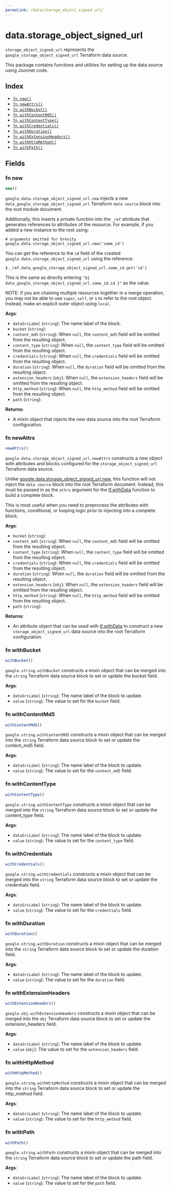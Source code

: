 ```yaml
---
permalink: /data/storage_object_signed_url/
---
```


# data.storage_object_signed_url

`storage_object_signed_url` represents the `google_storage_object_signed_url` Terraform data source.



This package contains functions and utilities for setting up the data source using Jsonnet code.


## Index

* [`fn new()`](#fn-new)
* [`fn newAttrs()`](#fn-newattrs)
* [`fn withBucket()`](#fn-withbucket)
* [`fn withContentMd5()`](#fn-withcontentmd5)
* [`fn withContentType()`](#fn-withcontenttype)
* [`fn withCredentials()`](#fn-withcredentials)
* [`fn withDuration()`](#fn-withduration)
* [`fn withExtensionHeaders()`](#fn-withextensionheaders)
* [`fn withHttpMethod()`](#fn-withhttpmethod)
* [`fn withPath()`](#fn-withpath)

## Fields

### fn new

```ts
new()
```


`google.data.storage_object_signed_url.new` injects a new `data_google_storage_object_signed_url` Terraform `data source`
block into the root module document.

Additionally, this inserts a private function into the `_ref` attribute that generates references to attributes of the
resource. For example, if you added a new instance to the root using:

    # arguments omitted for brevity
    google.data.storage_object_signed_url.new('some_id')

You can get the reference to the `id` field of the created `google.data.storage_object_signed_url` using the reference:

    $._ref.data_google_storage_object_signed_url.some_id.get('id')

This is the same as directly entering `"${ data_google_storage_object_signed_url.some_id.id }"` as the value.

NOTE: if you are chaining multiple resources together in a merge operation, you may not be able to use `super`, `self`,
or `$` to refer to the root object. Instead, make an explicit outer object using `local`.

**Args**:
  - `dataSrcLabel` (`string`): The name label of the block.
  - `bucket` (`string`): 
  - `content_md5` (`string`):  When `null`, the `content_md5` field will be omitted from the resulting object.
  - `content_type` (`string`):  When `null`, the `content_type` field will be omitted from the resulting object.
  - `credentials` (`string`):  When `null`, the `credentials` field will be omitted from the resulting object.
  - `duration` (`string`):  When `null`, the `duration` field will be omitted from the resulting object.
  - `extension_headers` (`obj`):  When `null`, the `extension_headers` field will be omitted from the resulting object.
  - `http_method` (`string`):  When `null`, the `http_method` field will be omitted from the resulting object.
  - `path` (`string`): 

**Returns**:
- A mixin object that injects the new data source into the root Terraform configuration.


### fn newAttrs

```ts
newAttrs()
```


`google.data.storage_object_signed_url.newAttrs` constructs a new object with attributes and blocks configured for the `storage_object_signed_url`
Terraform data source.

Unlike [google.data.storage_object_signed_url.new](#fn-storage_object_signed_urlnew), this function will not inject the `data source`
block into the root Terraform document. Instead, this must be passed in as the `attrs` argument for the
[tf.withData](https://github.com/tf-libsonnet/core/tree/main/docs#fn-withdata) function to build a complete block.

This is most useful when you need to preprocess the attributes with functions, conditional, or looping logic prior to
injecting into a complete block.

**Args**:
  - `bucket` (`string`): 
  - `content_md5` (`string`):  When `null`, the `content_md5` field will be omitted from the resulting object.
  - `content_type` (`string`):  When `null`, the `content_type` field will be omitted from the resulting object.
  - `credentials` (`string`):  When `null`, the `credentials` field will be omitted from the resulting object.
  - `duration` (`string`):  When `null`, the `duration` field will be omitted from the resulting object.
  - `extension_headers` (`obj`):  When `null`, the `extension_headers` field will be omitted from the resulting object.
  - `http_method` (`string`):  When `null`, the `http_method` field will be omitted from the resulting object.
  - `path` (`string`): 

**Returns**:
  - An attribute object that can be used with [tf.withData](https://github.com/tf-libsonnet/core/tree/main/docs#fn-withdata) to construct a new `storage_object_signed_url` data source into the root Terraform configuration.


### fn withBucket

```ts
withBucket()
```

`google.string.withBucket` constructs a mixin object that can be merged into the `string`
Terraform data source block to set or update the bucket field.



**Args**:
  - `dataSrcLabel` (`string`): The name label of the block to update.
  - `value` (`string`): The value to set for the `bucket` field.


### fn withContentMd5

```ts
withContentMd5()
```

`google.string.withContentMd5` constructs a mixin object that can be merged into the `string`
Terraform data source block to set or update the content_md5 field.



**Args**:
  - `dataSrcLabel` (`string`): The name label of the block to update.
  - `value` (`string`): The value to set for the `content_md5` field.


### fn withContentType

```ts
withContentType()
```

`google.string.withContentType` constructs a mixin object that can be merged into the `string`
Terraform data source block to set or update the content_type field.



**Args**:
  - `dataSrcLabel` (`string`): The name label of the block to update.
  - `value` (`string`): The value to set for the `content_type` field.


### fn withCredentials

```ts
withCredentials()
```

`google.string.withCredentials` constructs a mixin object that can be merged into the `string`
Terraform data source block to set or update the credentials field.



**Args**:
  - `dataSrcLabel` (`string`): The name label of the block to update.
  - `value` (`string`): The value to set for the `credentials` field.


### fn withDuration

```ts
withDuration()
```

`google.string.withDuration` constructs a mixin object that can be merged into the `string`
Terraform data source block to set or update the duration field.



**Args**:
  - `dataSrcLabel` (`string`): The name label of the block to update.
  - `value` (`string`): The value to set for the `duration` field.


### fn withExtensionHeaders

```ts
withExtensionHeaders()
```

`google.obj.withExtensionHeaders` constructs a mixin object that can be merged into the `obj`
Terraform data source block to set or update the extension_headers field.



**Args**:
  - `dataSrcLabel` (`string`): The name label of the block to update.
  - `value` (`obj`): The value to set for the `extension_headers` field.


### fn withHttpMethod

```ts
withHttpMethod()
```

`google.string.withHttpMethod` constructs a mixin object that can be merged into the `string`
Terraform data source block to set or update the http_method field.



**Args**:
  - `dataSrcLabel` (`string`): The name label of the block to update.
  - `value` (`string`): The value to set for the `http_method` field.


### fn withPath

```ts
withPath()
```

`google.string.withPath` constructs a mixin object that can be merged into the `string`
Terraform data source block to set or update the path field.



**Args**:
  - `dataSrcLabel` (`string`): The name label of the block to update.
  - `value` (`string`): The value to set for the `path` field.
